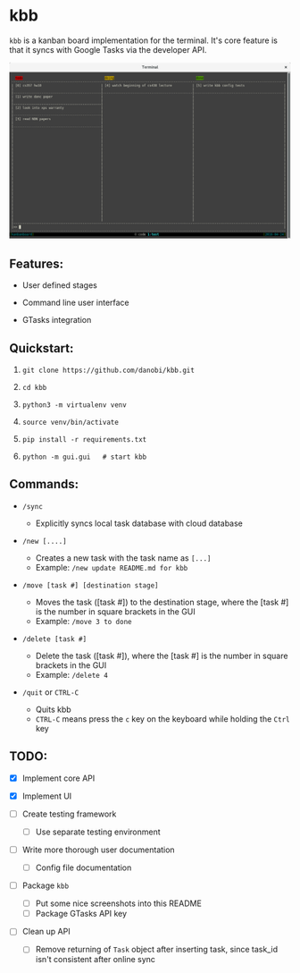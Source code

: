 kbb
=====

`kbb` is a kanban board implementation for the terminal. It's core feature is that it syncs with Google Tasks via the developer API. 

![screenshot](/images/screenshot.png)


Features:
----
- User defined stages
 
- Command line user interface

- GTasks integration


Quickstart:
----
1) `git clone https://github.com/danobi/kbb.git`

2) `cd kbb`

3) `python3 -m virtualenv venv`

4) `source venv/bin/activate`

5) `pip install -r requirements.txt`

6) `python -m gui.gui   # start kbb`


Commands:
---
- `/sync` 
  - Explicitly syncs local task database with cloud database

- `/new [....]`
  - Creates a new task with the task name as `[...]`
  - Example: `/new update README.md for kbb`

- `/move [task #] [destination stage]`
  - Moves the task ([task #]) to the destination stage, where the [task #] is the number in square brackets in the GUI
  - Example: `/move 3 to done`

- `/delete [task #]`
  - Delete the task ([task #]), where the [task #] is the number in square brackets in the GUI
  - Example: `/delete 4`

- `/quit` or `CTRL-C`
  - Quits kbb
  - `CTRL-C` means press the `c` key on the keyboard while holding the `Ctrl` key


TODO:
----
- [x] Implement core API

- [x] Implement UI

- [ ] Create testing framework
  - [ ] Use separate testing environment 

- [ ] Write more thorough user documentation
  - [ ] Config file documentation

- [ ] Package `kbb`
  - [ ] Put some nice screenshots into this README
  - [ ] Package GTasks API key

- [ ] Clean up API
  - [ ] Remove returning of `Task` object after inserting task, since task_id isn't consistent after online sync
